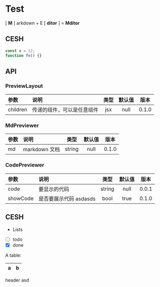 # Test

[ **M** ] arkdown + E [ **ditor** ] = **Mditor**

## CESH

```ts
const x = 12;
function fn() {}
```

## API

### PreviewLayout

| 参数     | 说明                       | 类型 | 默认值 | 版本  |
| :------- | :------------------------- | :--: | :----: | :---: |
| children | 传递的组件，可以是任意组件 | jsx  |  null  | 0.1.0 |

### MdPreviewer

| 参数 | 说明          |  类型  | 默认值 | 版本  |
| :--- | :------------ | :----: | :----: | :---: |
| md   | markdown 文档 | string |  null  | 0.1.0 |

### CodePreviewer

| 参数     | 说明                   |  类型  | 默认值 | 版本  |
| :------- | :--------------------- | :----: | :----: | :---: |
| code     | 要显示的代码           | string |  null  | 0.0.1 |
| showCode | 是否要展示代码 asdasds |  bool  |  true  | 0.1.0 |

## CESH

- Lists
- [ ] todo
- [x] done

A table:

| a   | b   |
| --- | --- |

header asd
